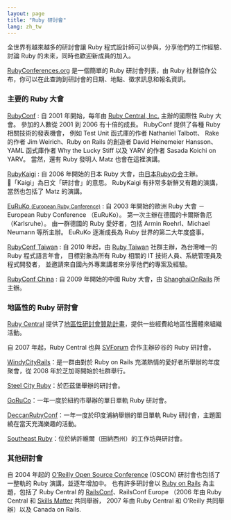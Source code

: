 ```yaml
---
layout: page
title: "Ruby 研討會"
lang: zh_tw
---
```


全世界有越來越多的研討會讓 Ruby 程式設計師可以參與，分享他們的工作經驗、討論 Ruby 的未來，同時也歡迎新成員的加入。

[RubyConferences.org][rc] 是一個簡單的 Ruby 研討會列表，由 Ruby 社群協作公布，你可以在此查詢到研討會的日期、地點、徵求訊息和報名資訊。


### 主要的 Ruby 大會

[RubyConf][1]
: 自 2001 年開始，每年由 [Ruby Central, Inc.][2] 主辦的國際性 Ruby 大會。
  參加的人數從 2001 到 2006 有十倍的成長。
  RubyConf 提供了各種 Ruby 相關技術的發表機會，
  例如 Test Unit 函式庫的作者 Nathaniel Talbott、
  Rake 的作者 Jim Weirich、Ruby on Rails 的創造者 David Heinemeier Hansson、
  YAML 函式庫作者 Why the Lucky Stiff 以及 YARV 的作者 Sasada Koichi on YARV。
  當然，還有 Ruby 發明人 Matz 也會在這裡演講。

[RubyKaigi][3]
: 自 2006 年開始的日本 Ruby 大會，由[日本Rubyの会][jpr]主辦。
  「Kaigi」為日文「研討會」的意思。
  RubyKaigi 有非常多新鮮又有趣的演講，當然也包括了 Matz 的演講。

[EuRuKo <small>(European Ruby Conference)</small>][4]
: 自 2003 年開始的歐洲 Ruby 大會 － European Ruby Conference （EuRuKo）。
  第一次主辦在德國的卡爾斯魯厄（Karlsruhe）。
  由一群德國的 Ruby 愛好者，包括 Armin Roehrl、Michael Neumann 等所主辦。
  EuRuKo 逐漸成長為 Ruby 世界的第二大年度盛事。

[RubyConf Taiwan][rct]
: 自 2010 年起，由 [Ruby Taiwan][rt] 社群主辦，為台灣唯一的 Ruby 程式語言年會，
  目標對象為所有 Ruby 相關的 IT 技術人員、系統管理員及程式開發者，
  並邀請來自國內外專業講者來分享他們的專案及經驗。

[RubyConf China][rcc]
: 自 2009 年開始的中國 Ruby 大會，由 [ShanghaiOnRails][sor] 所主辦。

### 地區性的 Ruby 研討會

[Ruby Central][2] 提供了[地區性研討會贊助計畫][6]，提供一些經費給地區性團體來組織活動。

自 2007 年起，Ruby Central 也與 [SVForum][7] 合作主辦矽谷的 Ruby 研討會。

[WindyCityRails][9]：是一群由對於 Ruby on Rails 充滿熱情的愛好者所舉辦的年度聚會，從 2008 年於芝加哥開始於社群舉行。

[Steel City Ruby][16]：於匹茲堡舉辦的研討會。

[GoRuCo][19]：一年一度於紐約市舉辦的單日單軌 Ruby 研討會。

[DeccanRubyConf][20]：一年一度於印度浦納舉辦的單日單軌 Ruby 研討會，主題圍繞在當天充滿樂趣的活動。

[Southeast Ruby][21]：位於納許維爾（田納西州）的工作坊與研討會。

### 其他研討會

自 2004 年起的 [O’Reilly Open Source Conference][10] (OSCON)
研討會也包括了一整軌的 Ruby 演講，並逐年增加中。
也有許多研討會以 [Ruby on Rails][11] 為主題，包括了 Ruby Central 的
[RailsConf][12]、RailsConf Europe
（2006 年由 Ruby Central 和 [Skills Matter][14] 共同舉辦，
2007 年由 Ruby Central 和 O’Reilly 共同舉辦）以及 Canada on Rails.



[rct]: http://rubyconf.tw
[rt]:  http://ruby.tw
[rcc]: http://rubyconfchina.org
[sor]: http://groups.google.com/group/shanghaionrails
[jpr]: http://jp.rubyist.net/

[rc]: http://rubyconferences.org/
[1]: http://rubyconf.org/
[2]: http://rubycentral.org
[3]: http://rubykaigi.org/
[4]: http://euruko.org
[6]: https://rubycentral.org/grants
[7]: http://www.svforum.org
[9]: http://windycityrails.org
[10]: http://conferences.oreillynet.com/os2006/
[11]: http://www.rubyonrails.org
[12]: http://www.railsconf.org
[14]: http://www.skillsmatter.com
[16]: http://steelcityruby.org/
[19]: http://goruco.com/
[20]: https://github.com/deccanrubyconf
[21]: https://southeastruby.com/